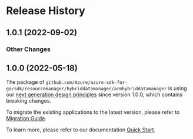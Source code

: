 # Release History

## 1.0.1 (2022-09-02)
### Other Changes


## 1.0.0 (2022-05-18)

The package of `github.com/Azure/azure-sdk-for-go/sdk/resourcemanager/hybriddatamanager/armhybriddatamanager` is using our [next generation design principles](https://azure.github.io/azure-sdk/general_introduction.html) since version 1.0.0, which contains breaking changes.

To migrate the existing applications to the latest version, please refer to [Migration Guide](https://aka.ms/azsdk/go/mgmt/migration).

To learn more, please refer to our documentation [Quick Start](https://aka.ms/azsdk/go/mgmt).
